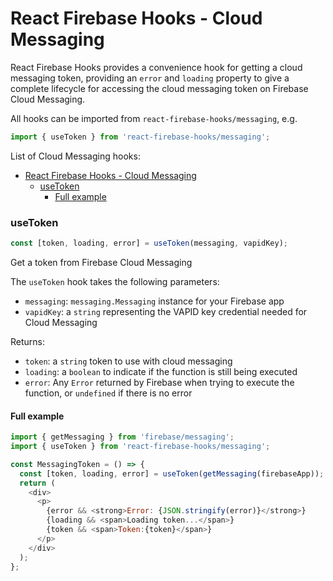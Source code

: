 # React Firebase Hooks - Cloud Messaging

React Firebase Hooks provides a convenience hook for getting a cloud messaging token, providing an `error` and `loading` property
to give a complete lifecycle for accessing the cloud messaging token on Firebase Cloud Messaging.

All hooks can be imported from `react-firebase-hooks/messaging`, e.g.

```js
import { useToken } from 'react-firebase-hooks/messaging';
```

List of Cloud Messaging hooks:

- [React Firebase Hooks - Cloud Messaging](#react-firebase-hooks---cloud-messaging)
  - [useToken](#usetoken)
    - [Full example](#full-example)

### useToken

```js
const [token, loading, error] = useToken(messaging, vapidKey);
```

Get a token from Firebase Cloud Messaging

The `useToken` hook takes the following parameters:

- `messaging`: `messaging.Messaging` instance for your Firebase app
- `vapidKey`: a `string` representing the VAPID key credential needed for Cloud Messaging

Returns:

- `token`: a `string` token to use with cloud messaging
- `loading`: a `boolean` to indicate if the function is still being executed
- `error`: Any `Error` returned by Firebase when trying to execute the function, or `undefined` if there is no error

#### Full example

```js
import { getMessaging } from 'firebase/messaging';
import { useToken } from 'react-firebase-hooks/messaging';

const MessagingToken = () => {
  const [token, loading, error] = useToken(getMessaging(firebaseApp));
  return (
    <div>
      <p>
        {error && <strong>Error: {JSON.stringify(error)}</strong>}
        {loading && <span>Loading token...</span>}
        {token && <span>Token:{token}</span>}
      </p>
    </div>
  );
};
```
